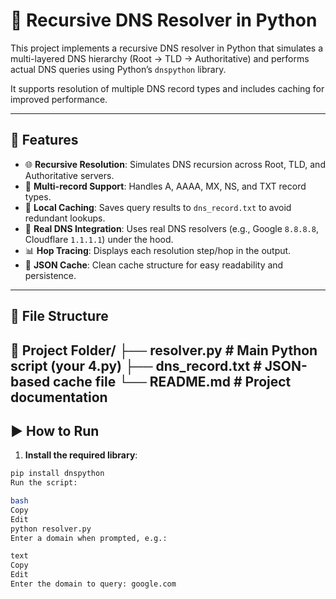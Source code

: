 # 🧠 Recursive DNS Resolver in Python

This project implements a recursive DNS resolver in Python that simulates a multi-layered DNS hierarchy (Root → TLD → Authoritative) and performs actual DNS queries using Python’s `dnspython` library.

It supports resolution of multiple DNS record types and includes caching for improved performance.

---

## 🔧 Features

- 🌐 **Recursive Resolution**: Simulates DNS recursion across Root, TLD, and Authoritative servers.
- 📌 **Multi-record Support**: Handles A, AAAA, MX, NS, and TXT record types.
- 🧠 **Local Caching**: Saves query results to `dns_record.txt` to avoid redundant lookups.
- 🔄 **Real DNS Integration**: Uses real DNS resolvers (e.g., Google `8.8.8.8`, Cloudflare `1.1.1.1`) under the hood.
- 📊 **Hop Tracing**: Displays each resolution step/hop in the output.
- 💾 **JSON Cache**: Clean cache structure for easy readability and persistence.

---

## 📂 File Structure

📂 Project Folder/
├── resolver.py # Main Python script (your 4.py)
├── dns_record.txt # JSON-based cache file
└── README.md # Project documentation
---

## ▶️ How to Run

1. **Install the required library**:

```bash
pip install dnspython
Run the script:

bash
Copy
Edit
python resolver.py
Enter a domain when prompted, e.g.:

text
Copy
Edit
Enter the domain to query: google.com
